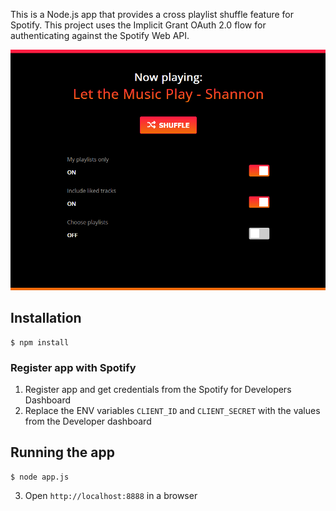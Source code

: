 This is a Node.js app that provides a cross playlist shuffle feature for Spotify. This project uses the Implicit Grant OAuth 2.0 flow for authenticating against the Spotify Web API.

![App Screenshot](https://github.com/saraalfadil/spotify-shuffle/blob/develop/client/public/screenshot.png?raw=true)

## Installation
    $ npm install

### Register app with Spotify
1. Register app and get credentials from the Spotify for Developers Dashboard
2. Replace the ENV variables `CLIENT_ID` and `CLIENT_SECRET` with the values from the Developer dashboard

## Running the app
    $ node app.js

3. Open `http://localhost:8888` in a browser
